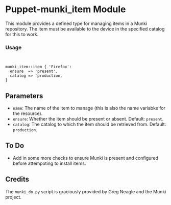 # Puppet-munki_item Module

This module provides a defined type for managing items in a Munki repository. The item must be available to the device in the specified catalog for this to work. 

### Usage

```puppet


munki_item::item { 'Firefox':
  ensure  => 'present',
  catalog => 'production,
}
```

## Parameters

* `name`: The name of the item to manage (this is also the name variabke for the resource).
* `ensure`: Whether the item should be present or absent. Default: `present`.
* `catalog`: The catalog to which the item should be retrieved from. Default: `production`.

## To Do

* Add in some more checks to ensure Munki is present and configured before attempoting to install items.

## Credits

The `munki_do.py` script is graciously provided by Greg Neagle and the Munki project.
